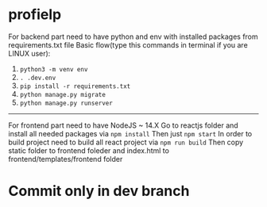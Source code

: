 # profielp
For backend part need to have python and env with installed packages from requirements.txt file
Basic flow(type this commands in terminal if you are LINUX user):
1. `python3 -m venv env`
2. `. .dev.env`
3. `pip install -r requirements.txt`
4. `python manage.py migrate`
5. `python manage.py runserver`

-----
For frontend part need to have NodeJS ~ 14.X
Go to reactjs folder and install all needed packages via ```npm install```
Then just ```npm start```
In order to build project need to build all react project via ```npm run build```
Then copy static folder to frontend foleder and index.html to frontend/templates/frontend folder
# Commit only in dev branch
